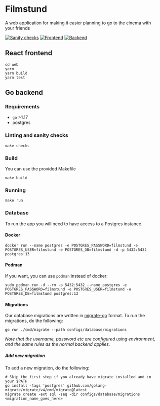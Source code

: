 # Filmstund

A web application for making it easier planning to go to the cinema with your friends

[![Sanity checks](https://github.com/Filmstund/filmstund/actions/workflows/checks.yml/badge.svg)](https://github.com/Filmstund/filmstund/actions/workflows/checks.yml)
[![Frontend](https://github.com/Filmstund/filmstund/actions/workflows/frontend.yml/badge.svg)](https://github.com/Filmstund/filmstund/actions/workflows/frontend.yml)
[![Backend](https://github.com/Filmstund/filmstund/actions/workflows/backend.yml/badge.svg)](https://github.com/Filmstund/filmstund/actions/workflows/backend.yml)

## React frontend

```shell
cd web
yarn
yarn build
yarn test
```

## Go backend

### Requirements

- `go` >1.17
- postgres

### Linting and sanity checks

```shell
make checks
```

### Build

You can use the provided Makefile

```shell
make build
```

### Running

```shell
make run
```

### Database

To run the app you will need to have access to a Postgres instance.

#### Docker

```shell
docker run --name postgres -e POSTGRES_PASSWORD=filmstund -e POSTGRES_USER=filmstund -e POSTGRES_DB=filmstund -d -p 5432:5432 postgres:13
```

#### Podman

If you want, you can use `podman` instead of docker:

```shell
sudo podman run -d --rm -p 5432:5432 --name postgres -e POSTGRES_PASSWORD=filmstund -e POSTGRES_USER=filmstund -e POSTGRES_DB=filmstund postgres:13
```

#### Migrations

Our database migrations are written in [migrate-go](https://github.com/golang-migrate/migrate) format.
To run the migrations, do the following:

```shell
go run ./cmd/migrate --path configs/database/migrations
```

_Note that the username, password etc are configured using environment, and the same rules as the normal backend applies._

##### Add new migration

To add a new migration, do the following:

```shell
# Skip the first step if you already have migrate installed and in your $PATH
go install -tags 'postgres' github.com/golang-migrate/migrate/v4/cmd/migrate@latest
migrate create -ext sql -seq -dir configs/database/migrations <migration_name_goes_here>
```
